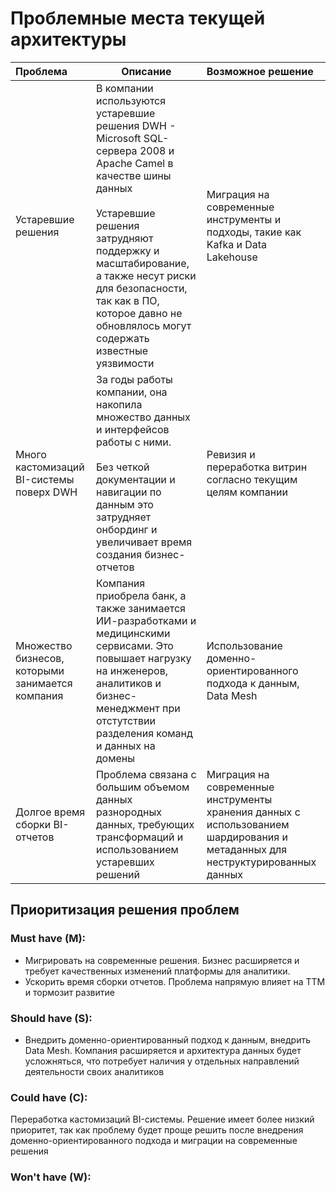 # Проблемные места текущей архитектуры

| Проблема                                         | Описание                                                                                                                                                                                                                                                                                                     | Возможное решение                                                                                                             |
|:-------------------------------------------------|--------------------------------------------------------------------------------------------------------------------------------------------------------------------------------------------------------------------------------------------------------------------------------------------------------------|:------------------------------------------------------------------------------------------------------------------------------|
| Устаревшие решения                               | В компании используются устаревшие решения DWH - Microsoft SQL-сервера 2008 и Apache Camel в качестве шины данных<br/><br/> Устаревшие решения затрудняют поддержку и масштабирование, а также несут риски для безопасности, так как в ПО, которое давно не обновлялось могут содержать известные уязвимости | Миграция на современные инструменты и подходы, такие как Kafka и Data Lakehouse                                               |
| Много кастомизаций BI-системы поверх DWH         | За годы работы компании, она накопила множество данных и интерфейсов работы с ними. <br/> <br/> Без четкой документации и навигации по данным это затрудняет онбординг и увеличивает время создания бизнес-отчетов                                                                                           | Ревизия и переработка витрин согласно текущим целям компании                                                                  |
| Множество бизнесов, которыми занимается компания | Компания приобрела банк, а также занимается ИИ-разработками и медицинскими сервисами. Это повышает нагрузку на инженеров, аналитиков и бизнес-менеджмент при отстутствии разделения команд и данных на домены                                                                                                | Использование доменно-ориентированного подхода к данным, Data Mesh                                                            |
| Долгое время сборки BI-отчетов                   | Проблема связана с большим объемом данных разнородных данных, требующих трансформаций и использованием устаревших решений                                                                                                                                                                                    | Миграция на современные инструменты хранения данных с использованием шардирования и метаданных для неструктурированных данных |


## Приоритизация решения проблем

### Must have (M):

- Мигрировать на современные решения. Бизнес расширяется и требует качественных изменений платформы для аналитики.
- Ускорить время сборки отчетов. Проблема напрямую влияет на ТТМ и тормозит развитие

### Should have (S):

- Внедрить доменно-ориентированный подход к данным, внедрить Data Mesh. Компания расширяется и архитектура данных будет усложняться, что потребует наличия у отдельных направлений деятельности своих аналитиков

### Could have (C):

Переработка кастомизаций BI-системы. Решение имеет более низкий приоритет, так как проблему будет проще решить после внедрения доменно-ориентированного подхода и миграции на современные решения


### Won't have (W):


